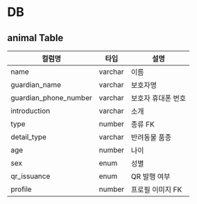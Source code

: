 # DB

## animal Table

| 컬럼명                | 타입    | 설명               |
| --------------------- | ------- | ------------------ |
| name                  | varchar | 이름               |
| guardian_name         | varchar | 보호자명           |
| guardian_phone_number | varchar | 보호자 휴대폰 번호 |
| introduction          | varchar | 소개               |
| type                  | number  | 종류 FK            |
| detail_type           | varchar | 반려동물 품종      |
| age                   | number  | 나이               |
| sex                   | enum    | 성별               |
| qr_issuance           | enum    | QR 발행 여부       |
| profile               | number  | 프로필 이미지 FK   |
